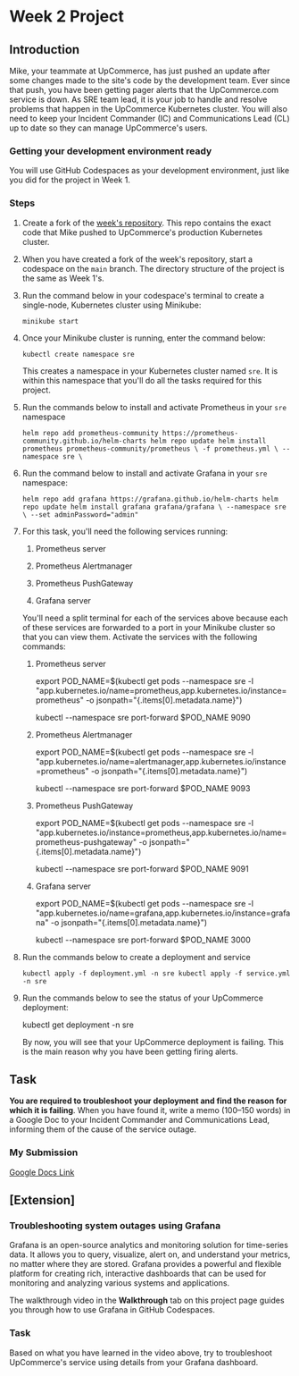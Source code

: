 
# Week 2 Project

## Introduction

Mike, your teammate at UpCommerce, has just pushed an update after some changes made to the site's code by the development team. Ever since that push, you have been getting pager alerts that the UpCommerce.com service is down. As SRE team lead, it is your job to handle and resolve problems that happen in the UpCommerce Kubernetes cluster. You will also need to keep your Incident Commander (IC) and Communications Lead (CL) up to date so they can manage UpCommerce's users.

### Getting your development environment ready

You will use GitHub Codespaces as your development environment, just like you did for the project in Week 1.

### Steps

1.  Create a fork of the [week's repository](https://github.com/onyekaugochukwu/sre-week-two). This repo contains the exact code that Mike pushed to UpCommerce's production Kubernetes cluster.
    
2.  When you have created a fork of the week's repository, start a codespace on the `main` branch. The directory structure of the project is the same as Week 1's.
    
3.  Run the command below in your codespace's terminal to create a single-node, Kubernetes cluster using Minikube:
    
    `minikube start`
    
4.  Once your Minikube cluster is running, enter the command below:
    
    `kubectl create namespace sre`
    
    This creates a namespace in your Kubernetes cluster named `sre`. It is within this namespace that you'll do all the tasks required for this project.
    
5.  Run the commands below to install and activate Prometheus in your `sre` namespace
    
    `helm repo add prometheus-community https://prometheus-community.github.io/helm-charts
    helm repo update
    helm install prometheus prometheus-community/prometheus \
      -f prometheus.yml \
      --namespace sre \`
    
6.  Run the command below to install and activate Grafana in your `sre` namespace:
    
    `helm repo add grafana https://grafana.github.io/helm-charts
    helm repo update
    helm install grafana grafana/grafana \
     --namespace sre \
     --set adminPassword="admin"`
    
7.  For this task, you'll need the following services running:
    
    1.  Prometheus server
        
    2.  Prometheus Alertmanager
        
    3.  Prometheus PushGateway
        
    4.  Grafana server
        
    
    You'll need a split terminal for each of the services above because each of these services are forwarded to a port in your Minikube cluster so that you can view them. Activate the services with the following commands:
    
    1.  Prometheus server
        
        export POD_NAME=$(kubectl get pods --namespace sre -l "app.kubernetes.io/name=prometheus,app.kubernetes.io/instance=prometheus" -o jsonpath="{.items[0].metadata.name}")
        
        kubectl --namespace sre port-forward $POD_NAME 9090
        
    2.  Prometheus Alertmanager
        
        export POD_NAME=$(kubectl get pods --namespace sre -l "app.kubernetes.io/name=alertmanager,app.kubernetes.io/instance=prometheus" -o jsonpath="{.items[0].metadata.name}")
        
        kubectl --namespace sre port-forward $POD_NAME 9093
        
    3.  Prometheus PushGateway
        
        export POD_NAME=$(kubectl get pods --namespace sre -l "app.kubernetes.io/instance=prometheus,app.kubernetes.io/name=prometheus-pushgateway" -o jsonpath="{.items[0].metadata.name}")
        
        kubectl --namespace sre port-forward $POD_NAME 9091
          
        
    4.  Grafana server
        
        export POD_NAME=$(kubectl get pods --namespace sre -l "app.kubernetes.io/name=grafana,app.kubernetes.io/instance=grafana" -o jsonpath="{.items[0].metadata.name}")
        
        kubectl --namespace sre port-forward $POD_NAME 3000
        
8.  Run the commands below to create a deployment and service
    
    `kubectl apply -f deployment.yml -n sre
    kubectl apply -f service.yml -n sre`
    
9.  Run the commands below to see the status of your UpCommerce deployment:
    
    kubectl get deployment -n sre
    
    By now, you will see that your UpCommerce deployment is failing. This is the main reason why you have been getting firing alerts.
    

## Task

**You are required to troubleshoot your deployment and find the reason for which it is failing**. When you have found it, write a memo (100–150 words) in a Google Doc to your Incident Commander and Communications Lead, informing them of the cause of the service outage.

### My Submission 
[Google Docs Link](https://docs.google.com/document/d/1ICYBMB0Ck3jE0Y62D6jwKpiRQ2HfLCYAef5LwwGFsQg/edit?usp=sharing)

## [Extension]

###  Troubleshooting system outages using Grafana

Grafana is an open-source analytics and monitoring solution for time-series data. It allows you to query, visualize, alert on, and understand your metrics, no matter where they are stored. Grafana provides a powerful and flexible platform for creating rich, interactive dashboards that can be used for monitoring and analyzing various systems and applications.

The walkthrough video in the **Walkthrough** tab on this project page guides you through how to use Grafana in GitHub Codespaces.

### Task

Based on what you have learned in the video above, try to troubleshoot UpCommerce's service using details from your Grafana dashboard.
